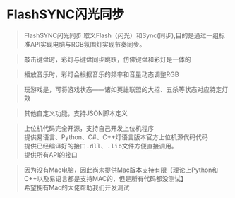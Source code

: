 # FlashSYNC闪光同步
> FlashSYNC闪光同步 取义Flash（闪光）和Sync(同步),目的是通过一组标准API实现电脑与RGB氛围灯实现节奏同步。

> 敲击键盘时，彩灯与键盘同步跳跃，仿佛键盘和彩灯是一体的

> 播放音乐时，彩灯会根据音乐的频率和音量动态调整RGB

> 玩游戏是，可将游戏状态——诸如英雄联盟的大招、五杀等状态对应特定灯效

> 其他自定义功能，支持JSON脚本定义

> 上位机代码完全开源，支持自己开发上位机程序  
> 提供易语言、Python、C#、C++灯语言版本官方上位机源代码代码  
> 提供已经编译好的接口<kbd>.dll</kbd>、<kbd>.lib</kbd>文件方便直接调用。  
> 提供所有API的接口

> 因为没有Mac电脑，因此尚未提供Mac版本支持有限【理论上Python和C++以及易语言都是支持MAC的，但是所有代码都没测试】  
> 希望拥有Mac的大佬帮助我们开发测试